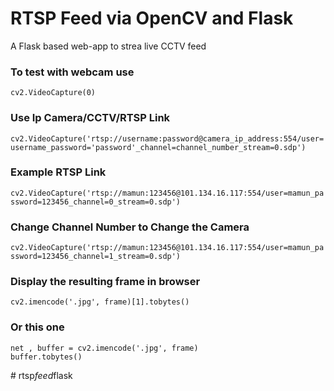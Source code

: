 # RTSP Feed via OpenCV and Flask

A Flask based web-app to strea live CCTV feed

### To test with webcam use

`cv2.VideoCapture(0)`

### Use Ip Camera/CCTV/RTSP Link

`cv2.VideoCapture('rtsp://username:password@camera_ip_address:554/user=username_password='password'_channel=channel_number_stream=0.sdp') `

### Example RTSP Link

`cv2.VideoCapture('rtsp://mamun:123456@101.134.16.117:554/user=mamun_password=123456_channel=0_stream=0.sdp')`

### Change Channel Number to Change the Camera

`cv2.VideoCapture('rtsp://mamun:123456@101.134.16.117:554/user=mamun_password=123456_channel=1_stream=0.sdp')`

### Display the resulting frame in browser

`cv2.imencode('.jpg', frame)[1].tobytes()`

### Or this one

```
net , buffer = cv2.imencode('.jpg', frame)
buffer.tobytes()
```
#   r t s p _ f e e d _ f l a s k  
 